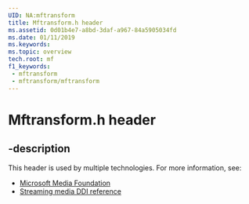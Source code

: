 ```yaml
---
UID: NA:mftransform
title: Mftransform.h header
ms.assetid: 0d01b4e7-a8bd-3daf-a967-84a5905034fd
ms.date: 01/11/2019
ms.keywords: 
ms.topic: overview
tech.root: mf
f1_keywords:
 - mftransform
 - mftransform/mftransform
---
```


# Mftransform.h header


## -description

This header is used by multiple technologies. For more information, see:

- [Microsoft Media Foundation](../_mf/index.md)
- [Streaming media DDI reference](../_stream/index.md)

